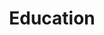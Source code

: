 ---
templateKey: industries
title: Education
subTitle: Education

image: /img/your-nxt/e-learning.png

description: Digital transformation in the learning and education industry is blurring the lines between learning and work. With more than 50% of the global workforce estimated to be millennials by 2025 and the fact that Gen Zedder’s grew up learning on digital devices, the new is now in this industry. New work paradigms, rapid reskilling and need for continuous ongoing education mean learners will be hyper connected to their work environments demanding more than ever from their learning and training organizations.  Access to answers just when you need, on the job learning, learning widgets, micro learning and AI powered automation are a norm at a time when decisions need to be made with speed and responses need to be fast, accurate and measurable.
# This Images is for the home page
icon: /img/industries/education-icon.png
hovericon: /img/industries/education-icon-white.png
---